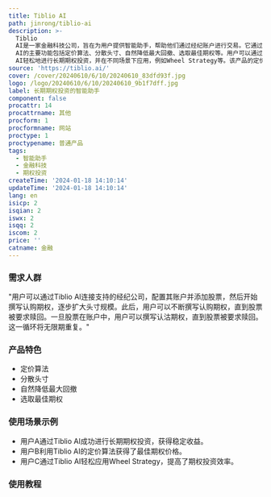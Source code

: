 ```yaml
---
title: Tiblio AI
path: jinrong/tiblio-ai
description: >-
  Tiblio
  AI是一家金融科技公司，旨在为用户提供智能助手，帮助他们通过经纪账户进行交易。它通过应用算法将用户的策略转化为经纪了解的订单，从而节省时间，避免人为错误，并利用实时市场数据以更高的速度和效率执行期权投资策略。Tiblio
  AI的主要功能包括定价算法、分散头寸、自然降低最大回撤、选取最佳期权等。用户可以通过Tiblio
  AI轻松地进行长期期权投资，并在不同场景下应用，例如Wheel Strategy等。该产品的定价和定位信息可在官方网站上获得。
source: 'https://tiblio.ai/'
cover: /cover/20240610/6/10/20240610_83dfd93f.jpg
logo: /logo/20240610/6/10/20240610_9b1f7dff.jpg
label: 长期期权投资的智能助手
component: false
procattr: 14
procattrname: 其他
procform: 1
procformname: 网站
proctype: 1
proctypename: 普通产品
tags:
  - 智能助手
  - 金融科技
  - 期权投资
createTime: '2024-01-18 14:10:14'
updateTime: '2024-01-18 14:10:14'
lang: en
isicp: 2
isqian: 2
iswx: 2
isqq: 2
iscom: 2
price: ''
catname: 金融
---
```




### 需求人群
"用户可以通过Tiblio AI连接支持的经纪公司，配置其账户并添加股票，然后开始撰写认购期权，逐步扩大头寸规模。此后，用户可以不断撰写认购期权，直到股票被要求赎回。一旦股票在账户中，用户可以撰写认沽期权，直到股票被要求赎回。这一循环将无限期重复。"

### 产品特色
* 定价算法
* 分散头寸
* 自然降低最大回撤
* 选取最佳期权

### 使用场景示例
* 用户A通过Tiblio AI成功进行长期期权投资，获得稳定收益。
* 用户B利用Tiblio AI的定价算法获得了最佳期权价格。
* 用户C通过Tiblio AI轻松应用Wheel Strategy，提高了期权投资效率。

### 使用教程


  
